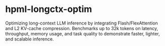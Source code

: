 # hpml-longctx-optim
Optimizing long-context LLM inference by integrating Flash/FlexAttention and L2 KV-cache compression. Benchmarks up to 32k tokens on latency, throughput, memory usage, and task quality to demonstrate faster, lighter, and scalable inference.
